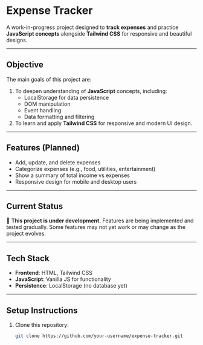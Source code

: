 # **Expense Tracker**

A work-in-progress project designed to **track expenses** and practice **JavaScript concepts** alongside **Tailwind CSS** for responsive and beautiful designs.

---

## **Objective**

The main goals of this project are:
1. To deepen understanding of **JavaScript** concepts, including:
   - LocalStorage for data persistence
   - DOM manipulation
   - Event handling
   - Data formatting and filtering
2. To learn and apply **Tailwind CSS** for responsive and modern UI design.

---

## **Features (Planned)**

- Add, update, and delete expenses
- Categorize expenses (e.g., food, utilities, entertainment)
- Show a summary of total income vs expenses
- Responsive design for mobile and desktop users

---

## **Current Status**

🚧 **This project is under development.** Features are being implemented and tested gradually. Some features may not yet work or may change as the project evolves.

---

## **Tech Stack**

- **Frontend**: HTML, Tailwind CSS
- **JavaScript**: Vanilla JS for functionality
- **Persistence**: LocalStorage (no database yet)

---

## **Setup Instructions**

1. Clone this repository:
   ```bash
   git clone https://github.com/your-username/expense-tracker.git

